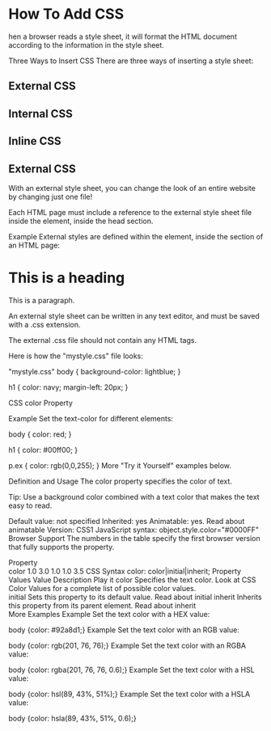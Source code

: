 # How To Add CSS

hen a browser reads a style sheet, it will format the HTML document according to the information in the style sheet.

Three Ways to Insert CSS
There are three ways of inserting a style sheet:

## External CSS
## Internal CSS
## Inline CSS
## External CSS
With an external style sheet, you can change the look of an entire website by changing just one file!

Each HTML page must include a reference to the external style sheet file inside the <link> element, inside the head section.

Example
External styles are defined within the <link> element, inside the <head> section of an HTML page:

<!DOCTYPE html>
<html>
<head>
<link rel="stylesheet" href="mystyle.css">
</head>
<body>

<h1>This is a heading</h1>
<p>This is a paragraph.</p>

</body>
</html>
An external style sheet can be written in any text editor, and must be saved with a .css extension.

The external .css file should not contain any HTML tags.

Here is how the "mystyle.css" file looks:

"mystyle.css"
body {
  background-color: lightblue;
}

h1 {
  color: navy;
  margin-left: 20px;
}



CSS color Property

Example
Set the text-color for different elements:

body {
  color: red;
}

h1 {
  color: #00ff00;
}

p.ex {
  color: rgb(0,0,255);
}
More "Try it Yourself" examples below.

Definition and Usage
The color property specifies the color of text.

Tip: Use a background color combined with a text color that makes the text easy to read.

Default value:	not specified
Inherited:	yes
Animatable:	yes. Read about animatable
Version:	CSS1
JavaScript syntax:	object.style.color="#0000FF"
Browser Support
The numbers in the table specify the first browser version that fully supports the property.

Property					
color	1.0	3.0	1.0	1.0	3.5
CSS Syntax
color: color|initial|inherit;
Property Values
Value	Description	Play it
color	Specifies the text color. Look at CSS Color Values for a complete list of possible color values.	
initial	Sets this property to its default value. Read about initial	
inherit	Inherits this property from its parent element. Read about inherit	
More Examples
Example
Set the text color with a HEX value:

body {color: #92a8d1;}
Example
Set the text color with an RGB value:

body {color: rgb(201, 76, 76);}
Example
Set the text color with an RGBA value:

body {color: rgba(201, 76, 76, 0.6);}
Example
Set the text color with a HSL value:

body {color: hsl(89, 43%, 51%);}
Example
Set the text color with a HSLA value:

body {color: hsla(89, 43%, 51%, 0.6);}
